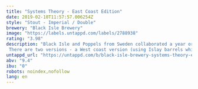 ```yaml
---
title: "Systems Theory - East Coast Edition"
date: 2019-02-10T11:57:57.006254Z
style: "Stout - Imperial / Double"
brewery: "Black Isle Brewery"
image: "https://labels.untappd.com/labels/2788938"
rating: "3.98"
description: "Black Isle and Poppels from Sweden collaborated a year or so ago to make a fantastic imperial stout called Systems Theory. Since then the beer has been maturing in whisky barrels and is now ready to make a reappearance. There are two versions - a West coast version (using Islay barrels which gives a peaty flavour) and an East coast version which has oak, vanilla and dark chocolate notes."
untappd_url: "https://untappd.com/b/black-isle-brewery-systems-theory-east-coast-edition/2788938"
abv: "9.4"
ibu: "0"
robots: noindex,nofollow
lang: en
---
```

